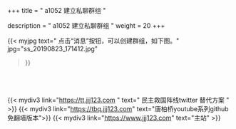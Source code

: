 +++
title = " a1052 建立私聊群组 "

description = " a1052 建立私聊群组 "
weight = 20
+++


{{< myjpg 
text=" 点击“消息”按钮，可以创建群组，如下图。"
jpg="ss_20190823_171412.jpg"
>}}



<br><br><br>
{{< mydiv3 link="https://tt.jjj123.com " text=" 民主救国阵线twitter 替代方案 " >}}
{{< mydiv3 link="https://tbq.jjj123.com" text="唐柏桥youtube系列github免翻墙版本">}}
{{< mydiv3 link="https://www.jjj123.com" text="主站" >}}

